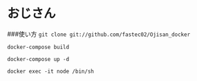 おじさん
====
###使い方
`git clone git://github.com/fastec02/Ojisan_docker`

`docker-compose build`

`docker-compose up -d`

`docker exec -it node /bin/sh`
